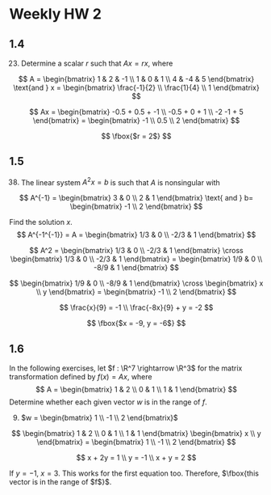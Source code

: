 # Weekly HW 2

## 1.4

23. Determine a scalar $r$ such that $Ax = rx$, where 

$$
A = 
\begin{bmatrix}
1 & 2 & -1 \\ 
1 & 0 & 1 \\ 
4 & -4 & 5
\end{bmatrix}
\text{and }
x = 
\begin{bmatrix}
\frac{-1}{2} \\ 
\frac{1}{4} \\ 
1
\end{bmatrix}
$$

$$
Ax = 
\begin{bmatrix}
-0.5 + 0.5 + -1 \\ 
-0.5 + 0 + 1 \\ 
-2 -1 + 5
\end{bmatrix} = 
\begin{bmatrix}
-1 \\ 
0.5 \\ 
2
\end{bmatrix}
$$

$$
\fbox{$r = 2$}
$$

## 1.5

38. The linear system $A^2x = b$ is such that $A$ is nonsingular with 

$$
A^{-1} = 
\begin{bmatrix}
3 & 0 \\
2 & 1
\end{bmatrix} \text{ and }
b=
\begin{bmatrix}
-1 \\ 2
\end{bmatrix}
$$

Find the solution $x$. 
$$
A^{-1^{-1}} = A = 
\begin{bmatrix}
1/3 & 0 \\
-2/3 & 1
\end{bmatrix}
$$

$$
A^2 =
\begin{bmatrix}
1/3 & 0 \\
-2/3 & 1
\end{bmatrix} \cross 
\begin{bmatrix}
1/3 & 0 \\
-2/3 & 1
\end{bmatrix} = 
\begin{bmatrix}
1/9 & 0 \\
-8/9 & 1
\end{bmatrix}
$$

$$
\begin{bmatrix}
1/9 & 0 \\
-8/9 & 1
\end{bmatrix} \cross
\begin{bmatrix}
x \\
y
\end{bmatrix} = 
\begin{bmatrix}
-1 \\
2
\end{bmatrix}
$$

$$
\frac{x}{9} = -1 \\
\frac{-8x}{9} + y = -2
$$

$$
\fbox{$x = -9, y = -6$}
$$

## 1.6

In the following exercises, let $f : \R^7 \rightarrow \R^3$ for the matrix transformation defined by $f(x) = Ax$, where 
$$
A = 
\begin{bmatrix}
1 & 2 \\
0 & 1 \\
1 & 1
\end{bmatrix}
$$
Determine whether each given vector $w$ is in the range of $f$. 

9. $w = \begin{bmatrix} 1 \\ -1 \\ 2 \end{bmatrix}$ 

$$
\begin{bmatrix}
1 & 2 \\
0 & 1 \\
1 & 1
\end{bmatrix} 
\begin{bmatrix}
x \\
y
\end{bmatrix} = 
\begin{bmatrix} 
1 \\ -1 \\ 2 
\end{bmatrix}
$$

$$
x + 2y = 1 \\
y = -1 \\
x + y = 2
$$

If $y = -1$, $x = 3$. This works for the first equation too. Therefore, $\fbox{this vector is in the range of $f$}$. 

